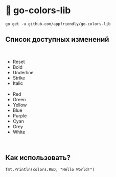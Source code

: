 # 🎨  go-colors-lib

`go get -u github.com/appfriendly/go-colors-lib`


## Список доступных изменений
<br/>
<ul>
    <li>Reset</li>
    <li>Bold</li>
    <li>Underline</li>
    <li>Strike</li>
    <li>Italic</li>
    <br/>
    <li>Red</li>
    <li>Green</li>
    <li>Yellow</li>
    <li>Blue</li>
    <li>Purple</li>
    <li>Cyan</li>
    <li>Grey</li>
    <li>White</li>
</ul>
<br/>

## Как использовать?

`fmt.Println(colors.RED, "Hello World!")`